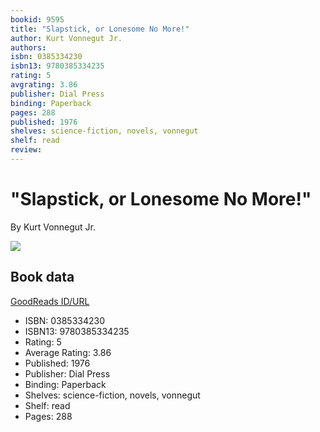 ```yaml
---
bookid: 9595
title: "Slapstick, or Lonesome No More!"
author: Kurt Vonnegut Jr.
authors: 
isbn: 0385334230
isbn13: 9780385334235
rating: 5
avgrating: 3.86
publisher: Dial Press
binding: Paperback
pages: 288
published: 1976
shelves: science-fiction, novels, vonnegut
shelf: read
review: 
---
```


# "Slapstick, or Lonesome No More!"

By Kurt Vonnegut Jr.

![](https://i.gr-assets.com/images/S/compressed.photo.goodreads.com/books/1514342815l/9595._SY475_.jpg)

## Book data

[GoodReads ID/URL](https://www.goodreads.com/book/show/9595)

- ISBN: 0385334230
- ISBN13: 9780385334235
- Rating: 5
- Average Rating: 3.86
- Published: 1976
- Publisher: Dial Press
- Binding: Paperback
- Shelves: science-fiction, novels, vonnegut
- Shelf: read
- Pages: 288

